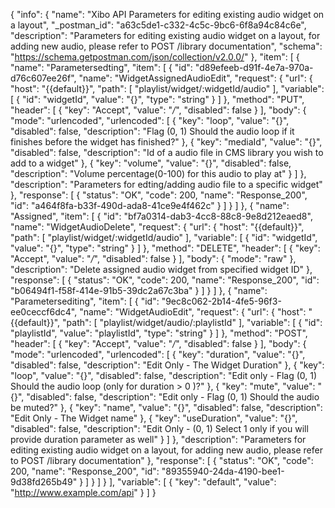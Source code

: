 {
  "info": {
    "name": "Xibo API Parameters for editing existing audio widget on a layout",
    "_postman_id": "a63c5de1-c332-4c5c-9bc6-6f8a94c84c6e",
    "description": "Parameters for editing existing audio widget on a layout, for adding new audio, please refer to POST /library documentation",
    "schema": "https://schema.getpostman.com/json/collection/v2.0.0/"
  },
  "item": [
    {
      "name": "Parametersedting",
      "item": [
        {
          "id": "d89efeeb-d91f-4e7a-970a-d76c607ee26f",
          "name": "WidgetAssignedAudioEdit",
          "request": {
            "url": {
              "host": "{{default}}",
              "path": [
                "playlist/widget/:widgetId/audio"
              ],
              "variable": [
                {
                  "id": "widgetId",
                  "value": "{}",
                  "type": "string"
                }
              ]
            },
            "method": "PUT",
            "header": [
              {
                "key": "Accept",
                "value": "*/*",
                "disabled": false
              }
            ],
            "body": {
              "mode": "urlencoded",
              "urlencoded": [
                {
                  "key": "loop",
                  "value": "{}",
                  "disabled": false,
                  "description": "Flag (0, 1) Should the audio loop if it finishes before the widget has finished?"
                },
                {
                  "key": "mediaId",
                  "value": "{}",
                  "disabled": false,
                  "description": "Id of a audio file in CMS library you wish to add to a widget"
                },
                {
                  "key": "volume",
                  "value": "{}",
                  "disabled": false,
                  "description": "Volume percentage(0-100) for this audio to play at"
                }
              ]
            },
            "description": "Parameters for edting/adding audio file to a specific widget"
          },
          "response": [
            {
              "status": "OK",
              "code": 200,
              "name": "Response_200",
              "id": "a464f8fa-b33f-490d-ada8-41ce9e4f462c"
            }
          ]
        }
      ]
    },
    {
      "name": "Assigned",
      "item": [
        {
          "id": "bf7a0314-dab3-4cc8-88c8-9e8d212eaed8",
          "name": "WidgetAudioDelete",
          "request": {
            "url": {
              "host": "{{default}}",
              "path": [
                "playlist/widget/:widgetId/audio"
              ],
              "variable": [
                {
                  "id": "widgetId",
                  "value": "{}",
                  "type": "string"
                }
              ]
            },
            "method": "DELETE",
            "header": [
              {
                "key": "Accept",
                "value": "*/*",
                "disabled": false
              }
            ],
            "body": {
              "mode": "raw"
            },
            "description": "Delete assigned audio widget from specified widget ID"
          },
          "response": [
            {
              "status": "OK",
              "code": 200,
              "name": "Response_200",
              "id": "b06494f1-f58f-414e-91b5-39dc2a67c3ba"
            }
          ]
        }
      ]
    },
    {
      "name": "Parametersediting",
      "item": [
        {
          "id": "9ec8c062-2b14-4fe5-96f3-ee0ceccf6dc4",
          "name": "WidgetAudioEdit",
          "request": {
            "url": {
              "host": "{{default}}",
              "path": [
                "playlist/widget/audio/:playlistId"
              ],
              "variable": [
                {
                  "id": "playlistId",
                  "value": "playlistId",
                  "type": "string"
                }
              ]
            },
            "method": "POST",
            "header": [
              {
                "key": "Accept",
                "value": "*/*",
                "disabled": false
              }
            ],
            "body": {
              "mode": "urlencoded",
              "urlencoded": [
                {
                  "key": "duration",
                  "value": "{}",
                  "disabled": false,
                  "description": "Edit Only - The Widget Duration"
                },
                {
                  "key": "loop",
                  "value": "{}",
                  "disabled": false,
                  "description": "Edit only - Flag (0, 1) Should the audio loop (only for duration > 0 )?"
                },
                {
                  "key": "mute",
                  "value": "{}",
                  "disabled": false,
                  "description": "Edit only - Flag (0, 1) Should the audio be muted?"
                },
                {
                  "key": "name",
                  "value": "{}",
                  "disabled": false,
                  "description": "Edit Only - The Widget name"
                },
                {
                  "key": "useDuration",
                  "value": "{}",
                  "disabled": false,
                  "description": "Edit Only - (0, 1) Select 1 only if you will provide duration parameter as well"
                }
              ]
            },
            "description": "Parameters for editing existing audio widget on a layout, for adding new audio, please refer to POST /library documentation"
          },
          "response": [
            {
              "status": "OK",
              "code": 200,
              "name": "Response_200",
              "id": "89355940-24da-4190-bee1-9d38fd265b49"
            }
          ]
        }
      ]
    }
  ],
  "variable": [
    {
      "key": "default",
      "value": "http://www.example.com/api"
    }
  ]
}